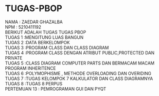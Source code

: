 # TUGAS-PBOP
NAMA : ZAEDAR GHAZALBA <br/>
NPM : 5210411192 <br/>
BERIKUT ADALAH TUGAS TUGAS PBOP <br/>
TUGAS 1 :MENGITUNG LUAS BANGUN <br/>
TUGAS 2 :DATA BERKELOMPOK <br/>
TUGAS 3 :PROGRAM CLASS DAN CLASS DIAGRAM <br/>
TUGAS 4 :PROGRAM CLASS DENGAN ATRIBUT PUBLIC,PROTECTED DAN PRIVATE <br/>
TUGAS 5 :CLASS DIAGRAM COMPUTER PARTS DAN BERMACAM MACAM PROGRAM INHERITENCE <br/> 
TUGAS 6 :POLYMOPHISME , METHODE OVERLOADING DAN OVERIDING <br/>
TUGAS 7 :TUGAS KELOMPOK 7 KALKULATOR DAN CLASS DIAGRAMNYA <br/>
TUGAS 8 :TUGAS 8 PERPUS <br/>
PERTEMUAN 13 : PEMROGRAMAN GUI DAN PYQT <br/>
